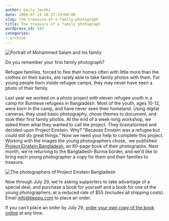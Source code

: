 ```yaml
---
author: Emily Jacobi
date: 2009-07-24 18:37:53+00:00
slug: the-treasure-of-a-family-photograph
title: The treasure of a family photograph
wordpress_id: 583
categories:
- archive
---
```


![Portrait of Mohammed Salam and his family](https://s3.amazonaws.com/digidem-www/wp-content/uploads/2009/07/PE-family-portait1-230x300.jpg)

Do you remember your first family photograph?

Refugee families, forced to flee their homes often with little more than the clothes on their backs, are rarely able to take family photos with them. For young people born inside refugee camps, they may never have seen a photo of their family.

Last year we worked on a photo project with eleven refugee youth in a camp for Burmese refugees in Bangladesh. Most of the youth, ages 10-12, were born in the camp, and have never seen their homeland. Using digital cameras, they used basic photography, chose themes to document, and took their first family photos. At the end of a week-long workshop, we asked them what they wanted to call the project. They brainstormed and decided upon Project Einstein. Why?
"Because Einstein was a refugee but could still do great things."
Now we need your help to complete this project. Working with the images the young photographers chose,  we published [Project Einstein Bangladesh](http://issuu.com/markb/docs/project_einstein_bangladesh_book3), an 80-page book of their photographs. Next month, we're returning to the Bangladesh-Burma border, and we'd like to bring each young photographer a copy for them and their families to treasure.

![The photographers of Project Einstein Bangladesh](https://s3.amazonaws.com/digidem-www/wp-content/uploads/2009/07/PE-Book2-300x200.jpg)

Now through July 29, we're asking supporters to take advantage of a special deal, and purchase a book for yourself and a book for one of the young photographers, at a reduced rate of $55 (includes all shipping costs). Email info@tieppu.com to place an order.

If you can't place an order by July 29, [order your own copy of the book online](http://www.blurb.com/bookstore/detail/376198/?utm_source=badge&utm_medium=banner&utm_content=280x160) at any time.
